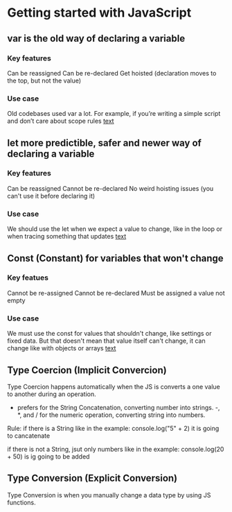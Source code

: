 # Getting started with JavaScript

## var is the old way of declaring a variable

### Key features

Can be reassigned
Can be re-declared
Get hoisted (declaration moves to the top, but not the value)

### Use case

Old codebases used var a lot. For example, if you’re writing a simple script and don’t care about scope rules
[text](var.js)

## let more predictible, safer and newer way of declaring a variable

### Key features

Can be reassigned
Cannot be re-declared
No weird hoisting issues (you can't use it before declaring it)

### Use case
We should use the let when we expect a value to change, like in the loop or when tracing something that updates
[text](let.js)

## Const (Constant) for variables that won't change

### Key featues 

Cannot be re-assigned
Cannot be re-declared
Must be assigned a value not empty

### Use case

We must use the const for values that shouldn't change, like settings or fixed data.
But that doesn't mean that value itself can't change, it can change like with objects or arrays
[text](const.js)

## Type Coercion (Implicit Convercion)

Type Coercion happens automatically when the JS is converts a one value to another during an operation.

+ prefers for the String Concatenation, converting number into strings.
-, *, and / for the numeric operation, converting string into numbers.

Rule: if there is a String like in the example: 
console.log("5" + 2) it is going to cancatenate

if there is not a String, jsut only numbers like in the example:
console.log(20 + 50) is ig going to be added

## Type Conversion (Explicit Conversion)

Type Conversion is when you manually change a data type by using JS functions.